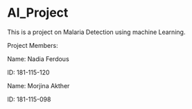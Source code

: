 # AI_Project
This is a project on Malaria Detection using machine Learning.

Project Members:

Name: Nadia Ferdous

ID: 181-115-120

Name: Morjina Akther

ID: 181-115-098
